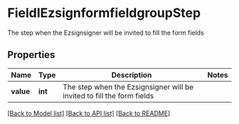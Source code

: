 # FieldIEzsignformfieldgroupStep

The step when the Ezsignsigner will be invited to fill the form fields

## Properties
Name | Type | Description | Notes
------------ | ------------- | ------------- | -------------
**value** | **int** | The step when the Ezsignsigner will be invited to fill the form fields | 

[[Back to Model list]](../README.md#documentation-for-models) [[Back to API list]](../README.md#documentation-for-api-endpoints) [[Back to README]](../README.md)



